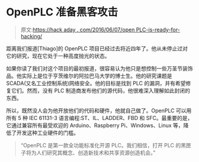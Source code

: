 # OpenPLC 准备黑客攻击

> 原文:[https://hack aday . com/2016/06/07/open PLC-is-ready-for-hacking/](https://hackaday.com/2016/06/07/openplc-is-ready-for-hacking/)

距离我们报道[Thiago]的 OpenPLC 项目已经过去将近四年了。他从未停止过对它的研究，现在它处于一种高度抛光的状态。

如果你读了我们对这个项目的最初报道，很容易认为他只是想控制一些万圣节装饰品。他实际上是位于亨茨维尔的阿拉巴马大学的博士生。他的研究课题是 SCADA(又名工业控制系统)网络安全。他的目标是找到 PLC 的漏洞，并有希望修复它们。然而，没有 PLC 制造商发布他们的源代码，他很难深入理解如此封闭的东西。

所以，既然没人会为他开放他们的代码和硬件，他就自己做了。OpenPLC 可以用所有 5 种 IEC 61131-3 语言编程:ST、IL、LADDER、FBD 和 SFC。最重要的是，它通过兼容所有最受欢迎的 Arduino、Raspberry Pi、Windows、Linux 等，降低了开发这种工业硬件的门槛。

> “OpenPLC 是第一款全功能标准化开源 PLC。我们相信，打开 PLC 的黑匣子将为人们研究其概念、创造新技术和共享资源创造机会。”